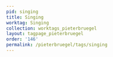```yaml
---
pid: singing
title: Singing
worktag: Singing
collection: worktags_pieterbruegel
layout: tagpage_pieterbruegel
order: '146'
permalink: /pieterbruegel/tags/singing
---
```

